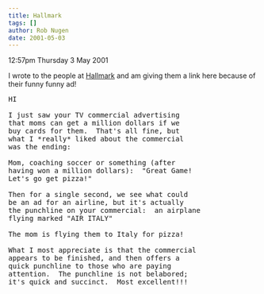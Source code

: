 ```yaml
---
title: Hallmark
tags: []
author: Rob Nugen
date: 2001-05-03
---
```


<p class=date>12:57pm Thursday 3 May 2001</p>

<p>I wrote to the people at <a
href="https://www.hallmark.com">Hallmark</a> and am
giving them a link here because of their funny funny
ad!</p>

<pre>
HI

I just saw your TV commercial advertising
that moms can get a million dollars if we
buy cards for them.  That's all fine, but
what I *really* liked about the commercial
was the ending:

Mom, coaching soccer or something (after
having won a million dollars):  "Great Game!
Let's go get pizza!"

Then for a single second, we see what could
be an ad for an airline, but it's actually
the punchline on your commercial:  an airplane
flying marked "AIR ITALY"

The mom is flying them to Italy for pizza!

What I most appreciate is that the commercial
appears to be finished, and then offers a
quick punchline to those who are paying
attention.  The punchline is not belabored;
it's quick and succinct.  Most excellent!!!
</pre>

